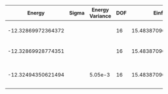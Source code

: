 | Energy             | Sigma | Energy Variance | DOF | Einf              | Method                          | Reference |
|--------------------|-------|-----------------|-----|-------------------|---------------------------------|-----------|
| -12.32869972364372 |       |                 | 16  | 15.48387096774194 | Exact diagonalization           | TODO: own code (ED) |
| -12.32869928774351 |       |                 | 16  | 15.48387096774194 | DMRG (maxbonddim = 200)         | [code](https://github.com/https://github.com/varbench/methods/blob/main/scripts/tV/chain_32_P_16_2/dmrg.sh) |
| -12.32494350621494 |       | 5.05e-3         | 16  | 15.48387096774194 | QMC (continuous-time expansion) | [paper](https://journals.aps.org/prb/abstract/10.1103/PhysRevB.93.155117) [code](https://github.com/wangleiphy/SpinlesstV-LCT-INT) |
